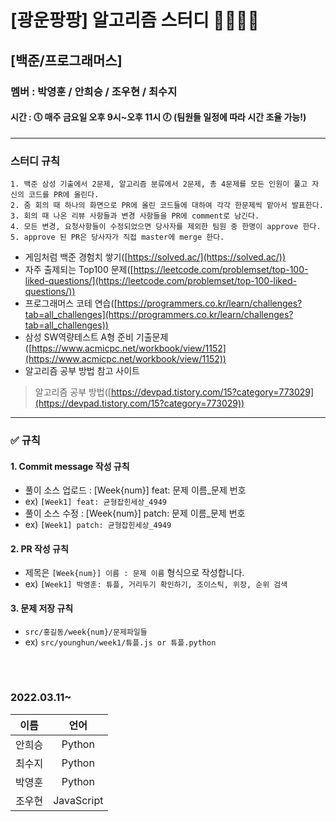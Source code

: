 # [광운팡팡] 알고리즘 스터디 👩‍💻👨‍💻
## [백준/프로그래머스]
### 멤버 : 박영훈 / 안희승 / 조우현 / 최수지
#### 시간 : 🕔 매주 금요일 오후 9시~오후 11시 🕖 (팀원들 일정에 따라 시간 조율 가능!)

---
### 스터디 규칙

    1. 백준 삼성 기출에서 2문제, 알고리즘 분류에서 2문제, 총 4문제를 모든 인원이 풀고 자신의 코드를 PR에 올린다.
    2. 줌 회의 때 하나의 화면으로 PR에 올린 코드들에 대하여 각각 한문제씩 맡아서 발표한다.
    3. 회의 때 나온 리뷰 사항들과 변경 사항들을 PR에 comment로 남긴다.
    4. 모든 변경, 요청사항들이 수정되었으면 당사자를 제외한 팀원 중 한명이 approve 한다.
    5. approve 된 PR은 당사자가 직접 master에 merge 한다.

* 게임처럼 백준 경험치 쌓기([https://solved.ac/](https://solved.ac/))
* 자주 출제되는 Top100 문제([https://leetcode.com/problemset/top-100-liked-questions/](https://leetcode.com/problemset/top-100-liked-questions/))
* 프로그래머스 코테 연습([https://programmers.co.kr/learn/challenges?tab=all_challenges](https://programmers.co.kr/learn/challenges?tab=all_challenges))
* 삼성 SW역량테스트 A형 준비 기출문제([https://www.acmicpc.net/workbook/view/1152](https://www.acmicpc.net/workbook/view/1152))
* 알고리즘 공부 방법 참고 사이트
 > 알고리즘 공부 방법([https://devpad.tistory.com/15?category=773029](https://devpad.tistory.com/15?category=773029))


---
### :white_check_mark: 규칙
#### 1. Commit message 작성 규칙
- 풀이 소스 업로드 : [Week{num}] feat: 문제 이름_문제 번호
- ex) `[Week1] feat: 균형잡힌세상_4949`
- 풀이 소스 수정 : [Week{num}] patch: 문제 이름_문제 번호
- ex) `[Week1] patch: 균형잡힌세상_4949`
#### 2. PR 작성 규칙
- 제목은 `[Week{num}] 이름 : 문제 이름` 형식으로 작성합니다.
- ex) `[Week1] 박영훈: 튜플, 거리두기 확인하기, 조이스틱, 위장, 순위 검색`
#### 3. 문제 저장 규칙
- `src/홍길동/week{num}/문제파일들`
- ex) `src/younghun/week1/튜플.js or 튜플.python`

<br></br>

### 2022.03.11~

|이름|언어|
|:---:|:---:|
|안희승|Python|
|최수지|Python|
|박영훈|Python|
|조우현|JavaScript|
